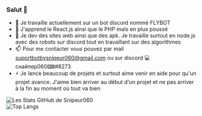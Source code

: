 ### Salut 👋


- 🔭 Je travaille actuellement sur un bot discord nommé FLYBOT
- 🌱 J'apprend le React.js ainsi que le PHP mais en plus poussé
- 💬 Je dev des sites web ainsi que des apk. Je travaille surtout en node.js avec des robots sur discord tout en travaillant sur des algorithmes
- 📫 Pour me contacter vous pouvez par mail suportbotbysnipeur060@gmail.com ou sur discord 💻снайпер060⌨#8273
- ⚡ Je lance beaucoup de projets et surtout aime venir en aide pour qu'un projet avance. J'aime bien arriver au début d'un projet et ne pas arriver à la fin au moment où tout va bien 

![Les Stats GitHub de Snipeur060](https://github-readme-stats.vercel.app/api?username=Snipeur060&show_icons=true&theme=cobalt)</br>
![Top Langs](https://github-readme-stats.vercel.app/api/top-langs/?username=Snipeur060)
